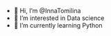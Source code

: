 - 👋 Hi, I’m @InnaTomilina
- 👀 I’m interested in Data science
- 🌱 I’m currently learning Python

<!---
InnaTomilina/InnaTomilina is a ✨ special ✨ repository because its `README.md` (this file) appears on your GitHub profile.
You can click the Preview link to take a look at your changes.
--->
